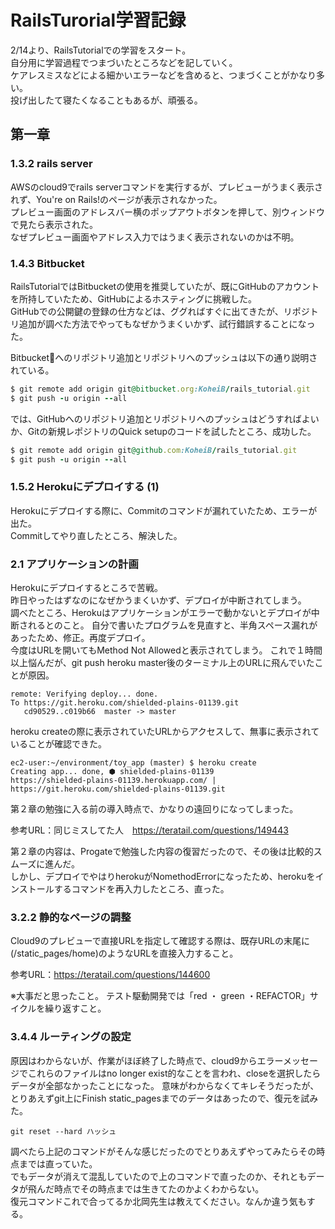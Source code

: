 # RailsTurorial学習記録
2/14より、RailsTutorialでの学習をスタート。  
自分用に学習過程でつまづいたところなどを記していく。  
ケアレスミスなどによる細かいエラーなどを含めると、つまづくことがかなり多い。  
投げ出したて寝たくなることもあるが、頑張る。
## 第一章
### 1.3.2 rails server
AWSのcloud9でrails serverコマンドを実行するが、プレビューがうまく表示されず、You're on Rails!のページが表示されなかった。  
プレビュー画面のアドレスバー横のポップアウトボタンを押して、別ウィンドウで見たら表示された。  
なぜプレビュー画面やアドレス入力ではうまく表示されないのかは不明。

### 1.4.3 Bitbucket
RailsTutorialではBitbucketの使用を推奨していたが、既にGitHubのアカウントを所持していたため、GitHubによるホスティングに挑戦した。  
GitHubでの公開鍵の登録の仕方などは、ググればすぐに出てきたが、リポジトリ追加が調べた方法でやってもなぜかうまくいかず、試行錯誤することになった。

Bitbucketへのリポジトリ追加とリポジトリへのプッシュは以下の通り説明されている。
``` Ruby
$ git remote add origin git@bitbucket.org:KoheiB/rails_tutorial.git
$ git push -u origin --all
```

では、GitHubへのリポジトリ追加とリポジトリへのプッシュはどうすればよいか、Gitの新規レポジトリのQuick setupのコードを試したところ、成功した。
```Ruby
$ git remote add origin git@github.com:KoheiB/rails_tutorial.git
$ git push -u origin --all
```
### 1.5.2 Herokuにデプロイする (1)
Herokuにデプロイする際に、Commitのコマンドが漏れていたため、エラーが出た。  
Commitしてやり直したところ、解決した。


### 2.1 アプリケーションの計画
Herokuにデプロイするところで苦戦。  
昨日やったはずなのになぜかうまくいかず、デプロイが中断されてしまう。  
調べたところ、Herokuはアプリケーションがエラーで動かないとデプロイが中断されるとのこと。
自分で書いたプログラムを見直すと、半角スペース漏れがあったため、修正。再度デプロイ。  
今度はURLを開いてもMethod Not Allowedと表示されてしまう。
これで１時間以上悩んだが、git push heroku master後のターミナル上のURLに飛んでいたことが原因。
```
remote: Verifying deploy... done.
To https://git.heroku.com/shielded-plains-01139.git
   cd90529..c019b66  master -> master
```

heroku createの際に表示されていたURLからアクセスして、無事に表示されていることが確認できた。
```
ec2-user:~/environment/toy_app (master) $ heroku create
Creating app... done, ⬢ shielded-plains-01139
https://shielded-plains-01139.herokuapp.com/ | https://git.heroku.com/shielded-plains-01139.git
```

第２章の勉強に入る前の導入時点で、かなりの遠回りになってしまった。

参考URL：同じミスしてた人　https://teratail.com/questions/149443

第２章の内容は、Progateで勉強した内容の復習だったので、その後は比較的スムーズに進んだ。  
しかし、デプロイでやはりherokuがNomethodErrorになったため、herokuをインストールするコマンドを再入力したところ、直った。

### 3.2.2 静的なページの調整
Cloud9のプレビューで直接URLを指定して確認する際は、既存URLの末尾に(/static_pages/home)のようなURLを直接入力すること。

参考URL：https://teratail.com/questions/144600


※大事だと思ったこと。
テスト駆動開発では「red ・ green ・REFACTOR」サイクルを繰り返すこと。

### 3.4.4 ルーティングの設定
原因はわからないが、作業がほぼ終了した時点で、cloud9からエラーメッセージでこれらのファイルはno longer exist的なことを言われ、closeを選択したらデータが全部なかったことになった。
意味がわからなくてキレそうだったが、とりあえずgit上にFinish static_pagesまでのデータはあったので、復元を試みた。
```
git reset --hard ハッシュ
```
調べたら上記のコマンドがそんな感じだったのでとりあえずやってみたらその時点までは直っていた。  
でもデータが消えて混乱していたので上のコマンドで直ったのか、それともデータが飛んだ時点でその時点までは生きてたのかよくわからない。  
復元コマンドこれで合ってるか北岡先生は教えてください。なんか違う気もする。
